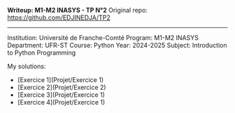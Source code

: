 **Writeup: M1-M2 INASYS - TP N°2**
Original repo: https://github.com/EDJINEDJA/TP2
____
Institution: Université de Franche-Comté Program: M1-M2 INASYS Department: UFR-ST Course: Python Year: 2024-2025 
Subject: Introduction to Python Programming

My solutions:
- [Exercice 1](Projet/Exercice 1)
- [Exercice 2](Projet/Exercice 2)
- [Exercice 3](Projet/Exercice 1)
- [Exercice 4](Projet/Exercice 1)
